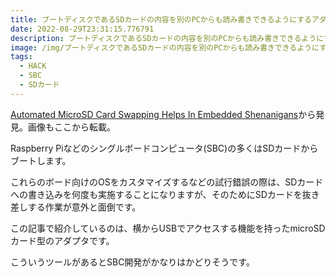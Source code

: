 ```yaml
---
title: ブートディスクであるSDカードの内容を別のPCからも読み書きできるようにするアダプタ
date: 2022-08-29T23:31:15.776791
description: ブートディスクであるSDカードの内容を別のPCからも読み書きできるようにするアダプタを紹介します。
image: /img/ブートディスクであるSDカードの内容を別のPCからも読み書きできるようにするアダプタ.jpg
tags:
  - HACK
  - SBC
  - SDカード
---
```

[Automated MicroSD Card Swapping Helps In Embedded Shenanigans](https://hackaday.com/2022/08/08/automated-microsd-card-swapping-helps-in-embedded-shenanigans/)から発見。画像もここから転載。

Raspberry Piなどのシングルボードコンピュータ(SBC)の多くはSDカードからブートします。

これらのボード向けのOSをカスタマイズするなどの試行錯誤の際は、SDカードへの書き込みを何度も実施することになりますが、そのためにSDカードを抜き差しする作業が意外と面倒です。

この記事で紹介しているのは、横からUSBでアクセスする機能を持ったmicroSDカード型のアダプタです。

こういうツールがあるとSBC開発がかなりはかどりそうです。



